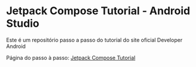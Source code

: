 # Jetpack Compose Tutorial - Android Studio

Este é um repositório passo a passo do tutorial do site oficial Developer Android

Página do passo à passo: 
<a href="https://developer.android.com/develop/ui/compose/tutorial?_gl=1*16wcnkz*_ga*MTkwOTExNDAyMi4xNzQzNDU5Nzc0*_ga_QPQ2NRV856*MTc0NDQ5MjUwMC4xMC4wLjE3NDQ0OTI1MDAuMC4wLjA.">Jetpack Compose Tutorial</a>
